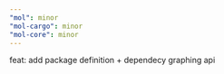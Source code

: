 ```yaml
---
"mol": minor
"mol-cargo": minor
"mol-core": minor
---
```


feat: add package definition + dependecy graphing api
